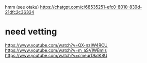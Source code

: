hmm (see otaku) https://chatgpt.com/c/68535251-efc0-8010-839d-21dfc2c36334
# need vetting
https://www.youtube.com/watch?v=QX-nzIW4RCU
https://www.youtube.com/watch?v=m_aSVIWBmls
https://www.youtube.com/watch?v=cmeurDkdK8U